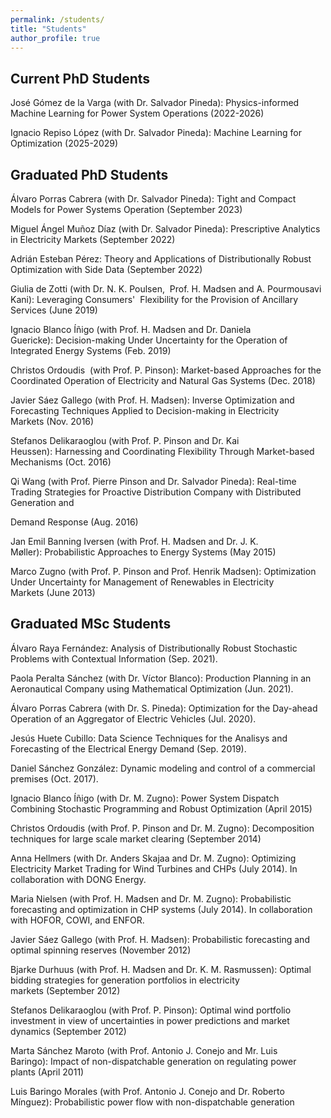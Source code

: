 ```yaml
---
permalink: /students/
title: "Students"
author_profile: true
---
```


## Current PhD Students

José Gómez de la Varga (with Dr. Salvador Pineda): Physics-informed Machine Learning for Power System Operations (2022-2026)

Ignacio Repiso López (with Dr. Salvador Pineda): Machine Learning for Optimization (2025-2029)

## Graduated PhD Students

Álvaro Porras Cabrera (with Dr. Salvador Pineda): Tight and Compact Models for Power Systems Operation (September 2023)

Miguel Ángel Muñoz Díaz (with Dr. Salvador Pineda): Prescriptive Analytics in Electricity Markets (September 2022)

Adrián Esteban Pérez: Theory and Applications of Distributionally Robust Optimization with Side Data (September 2022)

Giulia de Zotti (with Dr. N. K. Poulsen,  Prof. H. Madsen and A. Pourmousavi Kani): Leveraging Consumers'  Flexibility for the Provision of Ancillary Services (June 2019)

Ignacio Blanco Íñigo (with Prof. H. Madsen and Dr. Daniela Guericke): Decision-making Under Uncertainty for the Operation of Integrated Energy Systems (Feb. 2019)

Christos Ordoudis  (with Prof. P. Pinson): Market-based Approaches for the Coordinated Operation of Electricity and Natural Gas Systems (Dec. 2018)

Javier Sáez Gallego (with Prof. H. Madsen): Inverse Optimization and Forecasting Techniques Applied to Decision-making in Electricity Markets (Nov. 2016)

Stefanos Delikaraoglou (with Prof. P. Pinson and Dr. Kai Heussen): Harnessing and Coordinating Flexibility Through Market-based Mechanisms (Oct. 2016)

Qi Wang (with Prof. Pierre Pinson and Dr. Salvador Pineda): Real-time Trading Strategies for Proactive Distribution Company with Distributed Generation and

Demand Response (Aug. 2016)

Jan Emil Banning Iversen (with Prof. H. Madsen and Dr. J. K. Møller): Probabilistic Approaches to Energy Systems (May 2015)

Marco Zugno (with Prof. P. Pinson and Prof. Henrik Madsen): Optimization Under Uncertainty for Management of Renewables in Electricity Markets (June 2013)

## Graduated MSc Students

Álvaro Raya Fernández: Analysis of Distributionally Robust Stochastic Problems with Contextual Information (Sep. 2021).

Paola Peralta Sánchez (with Dr. Víctor Blanco): Production Planning in an Aeronautical Company using Mathematical Optimization (Jun. 2021).

Álvaro Porras Cabrera (with Dr. S. Pineda): Optimization for the Day-ahead Operation of an Aggregator of Electric Vehicles (Jul. 2020).

Jesús Huete Cubillo: Data Science Techniques for the Analisys and Forecasting of the Electrical Energy Demand (Sep. 2019).

Daniel Sánchez González: Dynamic modeling and control of a commercial premises (Oct. 2017).

Ignacio Blanco Íñigo (with Dr. M. Zugno): Power System Dispatch Combining Stochastic Programming and Robust Optimization (April 2015)

Christos Ordoudis (with Prof. P. Pinson and Dr. M. Zugno): Decomposition techniques for large scale market clearing (September 2014)

Anna Hellmers (with Dr. Anders Skajaa and Dr. M. Zugno): Optimizing Electricity Market Trading for Wind Turbines and CHPs (July 2014). In collaboration with DONG Energy.

Maria Nielsen (with Prof. H. Madsen and Dr. M. Zugno): Probabilistic forecasting and optimization in CHP systems (July 2014). In collaboration with HOFOR, COWI, and ENFOR.

Javier Sáez Gallego (with Prof. H. Madsen): Probabilistic forecasting and optimal spinning reserves (November 2012)

Bjarke Durhuus (with Prof. H. Madsen and Dr. K. M. Rasmussen): Optimal bidding strategies for generation portfolios in electricity markets (September 2012)

Stefanos Delikaraoglou (with Prof. P. Pinson): Optimal wind portfolio investment in view of uncertainties in power predictions and market dynamics (September 2012)

Marta Sánchez Maroto (with Prof. Antonio J. Conejo and Mr. Luis Baringo): Impact of non-dispatchable generation on regulating power plants (April 2011)

Luis Baringo Morales (with Prof. Antonio J. Conejo and Dr. Roberto Mínguez): Probabilistic power flow with non-dispatchable generation

